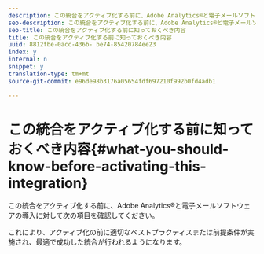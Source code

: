 ```yaml
---
description: この統合をアクティブ化する前に、Adobe Analytics®と電子メールソフトウェアの導入に対して次の項目を確認してください。
seo-description: この統合をアクティブ化する前に、Adobe Analytics®と電子メールソフトウェアの導入に対して次の項目を確認してください。
seo-title: この統合をアクティブ化する前に知っておくべき内容
title: この統合をアクティブ化する前に知っておくべき内容
uuid: 8812fbe-0acc-436b- be74-85420784ee23
index: y
internal: n
snippet: y
translation-type: tm+mt
source-git-commit: e96de98b3176a05654fdf697210f992b0fd4adb1

---
```



# この統合をアクティブ化する前に知っておくべき内容{#what-you-should-know-before-activating-this-integration}

この統合をアクティブ化する前に、Adobe Analytics®と電子メールソフトウェアの導入に対して次の項目を確認してください。

これにより、アクティブ化の前に適切なベストプラクティスまたは前提条件が実施され、最適で成功した統合が行われるようになります。
